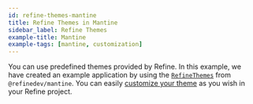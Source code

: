 ```yaml
---
id: refine-themes-mantine
title: Refine Themes in Mantine
sidebar_label: Refine Themes
example-title: Mantine
example-tags: [mantine, customization]
---
```


You can use predefined themes provided by Refine. In this example, we have created an example application by using the [`RefineThemes`](/docs/ui-integrations/mantine/theming#predefined-themes) from `@refinedev/mantine`. You can easily [customize your theme](/docs/ui-integrations/mantine/theming#overriding-the-themes) as you wish in your Refine project.

<CodeSandboxExample path="theme-mantine-demo" />
